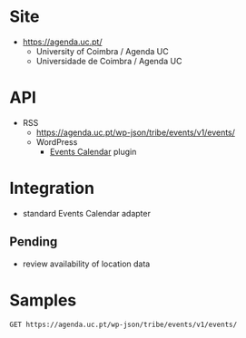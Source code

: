 # Site

* https://agenda.uc.pt/
  * University of Coimbra / Agenda UC
  * Universidade de Coimbra / Agenda UC

# API

* RSS
  * https://agenda.uc.pt/wp-json/tribe/events/v1/events/
  * WordPress
    + [Events Calendar](https://theeventscalendar.com/knowledgebase/k/introduction-to-the-events-calendar-rest-api/)
      plugin

# Integration

* standard Events Calendar adapter

## Pending

* review availability of location data

# Samples

```http
GET https://agenda.uc.pt/wp-json/tribe/events/v1/events/
```
